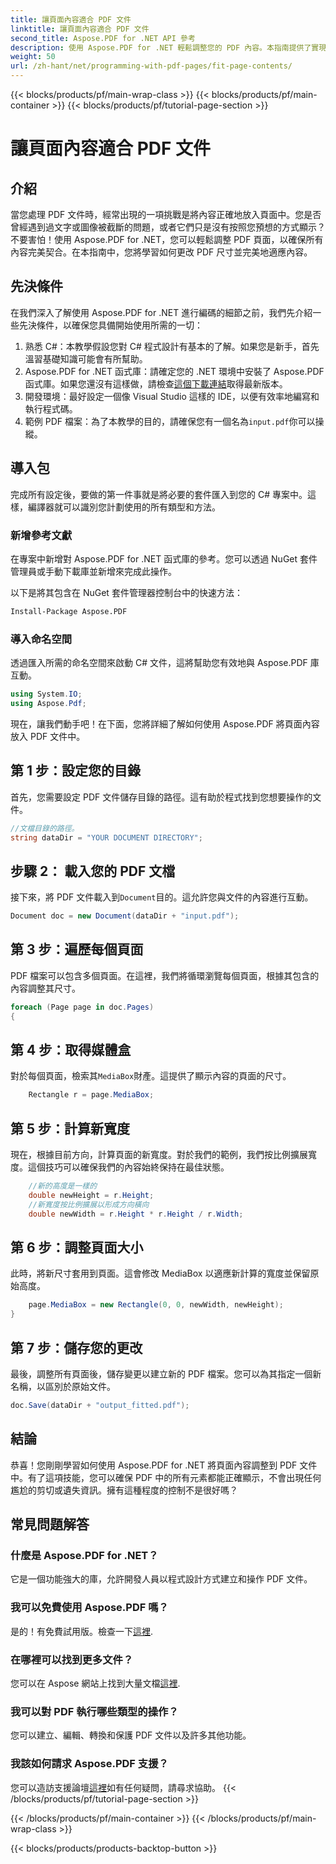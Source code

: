 ```yaml
---
title: 讓頁面內容適合 PDF 文件
linktitle: 讓頁面內容適合 PDF 文件
second_title: Aspose.PDF for .NET API 參考
description: 使用 Aspose.PDF for .NET 輕鬆調整您的 PDF 內容。本指南提供了實現最佳頁面佈局的詳細逐步方法。
weight: 50
url: /zh-hant/net/programming-with-pdf-pages/fit-page-contents/
---
```


{{< blocks/products/pf/main-wrap-class >}}
{{< blocks/products/pf/main-container >}}
{{< blocks/products/pf/tutorial-page-section >}}

# 讓頁面內容適合 PDF 文件

## 介紹

當您處理 PDF 文件時，經常出現的一項挑戰是將內容正確地放入頁面中。您是否曾經遇到過文字或圖像被截斷的問題，或者它們只是沒有按照您預想的方式顯示？不要害怕！使用 Aspose.PDF for .NET，您可以輕鬆調整 PDF 頁面，以確保所有內容完美契合。在本指南中，您將學習如何更改 PDF 尺寸並完美地適應內容。

## 先決條件

在我們深入了解使用 Aspose.PDF for .NET 進行編碼的細節之前，我們先介紹一些先決條件，以確保您具備開始使用所需的一切：

1. 熟悉 C#：本教學假設您對 C# 程式設計有基本的了解。如果您是新手，首先溫習基礎知識可能會有所幫助。
2.  Aspose.PDF for .NET 函式庫：請確定您的 .NET 環境中安裝了 Aspose.PDF 函式庫。如果您還沒有這樣做，請檢查[這個下載連結](https://releases.aspose.com/pdf/net/)取得最新版本。
3. 開發環境：最好設定一個像 Visual Studio 這樣的 IDE，以便有效率地編寫和執行程式碼。
4. 範例 PDF 檔案：為了本教學的目的，請確保您有一個名為`input.pdf`你可以操縱。

## 導入包

完成所有設定後，要做的第一件事就是將必要的套件匯入到您的 C# 專案中。這樣，編譯器就可以識別您計劃使用的所有類型和方法。

### 新增參考文獻

在專案中新增對 Aspose.PDF for .NET 函式庫的參考。您可以透過 NuGet 套件管理員或手動下載庫並新增來完成此操作。

以下是將其包含在 NuGet 套件管理器控制台中的快速方法：

```bash
Install-Package Aspose.PDF
```

### 導入命名空間

透過匯入所需的命名空間來啟動 C# 文件，這將幫助您有效地與 Aspose.PDF 庫互動。

```csharp
using System.IO;
using Aspose.Pdf;
```

現在，讓我們動手吧！在下面，您將詳細了解如何使用 Aspose.PDF 將頁面內容放入 PDF 文件中。

## 第 1 步：設定您的目錄

首先，您需要設定 PDF 文件儲存目錄的路徑。這有助於程式找到您想要操作的文件。

```csharp
//文檔目錄的路徑。
string dataDir = "YOUR DOCUMENT DIRECTORY";
```

## 步驟 2： 載入您的 PDF 文檔

接下來，將 PDF 文件載入到`Document`目的。這允許您與文件的內容進行互動。

```csharp
Document doc = new Document(dataDir + "input.pdf");
```

## 第 3 步：遍歷每個頁面

PDF 檔案可以包含多個頁面。在這裡，我們將循環瀏覽每個頁面，根據其包含的內容調整其尺寸。

```csharp
foreach (Page page in doc.Pages)
{
```

## 第 4 步：取得媒體盒

對於每個頁面，檢索其`MediaBox`財產。這提供了顯示內容的頁面的尺寸。

```csharp
    Rectangle r = page.MediaBox;
```

## 第 5 步：計算新寬度

現在，根據目前方向，計算頁面的新寬度。對於我們的範例，我們按比例擴展寬度。這個技巧可以確保我們的內容始終保持在最佳狀態。

```csharp
    //新的高度是一樣的
    double newHeight = r.Height;
    //新寬度按比例擴展以形成方向橫向
    double newWidth = r.Height * r.Height / r.Width;
```

## 第 6 步：調整頁面大小

此時，將新尺寸套用到頁面。這會修改 MediaBox 以適應新計算的寬度並保留原始高度。

```csharp
    page.MediaBox = new Rectangle(0, 0, newWidth, newHeight);
}
```

## 第 7 步：儲存您的更改

最後，調整所有頁面後，儲存變更以建立新的 PDF 檔案。您可以為其指定一個新名稱，以區別於原始文件。

```csharp
doc.Save(dataDir + "output_fitted.pdf");
```

## 結論

恭喜！您剛剛學習如何使用 Aspose.PDF for .NET 將頁面內容調整到 PDF 文件中。有了這項技能，您可以確保 PDF 中的所有元素都能正確顯示，不會出現任何尷尬的剪切或遺失資訊。擁有這種程度的控制不是很好嗎？

## 常見問題解答

### 什麼是 Aspose.PDF for .NET？
它是一個功能強大的庫，允許開發人員以程式設計方式建立和操作 PDF 文件。

### 我可以免費使用 Aspose.PDF 嗎？
是的！有免費試用版。檢查一下[這裡](https://releases.aspose.com/).

### 在哪裡可以找到更多文件？
您可以在 Aspose 網站上找到大量文檔[這裡](https://reference.aspose.com/pdf/net/).

### 我可以對 PDF 執行哪些類型的操作？
您可以建立、編輯、轉換和保護 PDF 文件以及許多其他功能。

### 我該如何請求 Aspose.PDF 支援？
您可以造訪支援論壇[這裡](https://forum.aspose.com/c/pdf/10)如有任何疑問，請尋求協助。
{{< /blocks/products/pf/tutorial-page-section >}}

{{< /blocks/products/pf/main-container >}}
{{< /blocks/products/pf/main-wrap-class >}}

{{< blocks/products/products-backtop-button >}}
